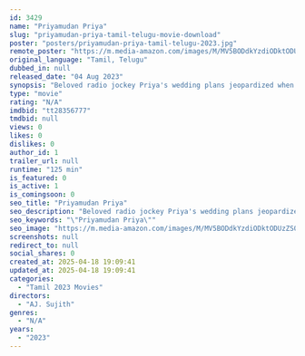 ```yaml
---
id: 3429
name: "Priyamudan Priya"
slug: "priyamudan-priya-tamil-telugu-movie-download"
poster: "posters/priyamudan-priya-tamil-telugu-2023.jpg"
remote_poster: "https://m.media-amazon.com/images/M/MV5BODdkYzdiODktODUzZS00MGI5LTkxMmMtM2Y4MTAyMzM1NzE1XkEyXkFqcGdeQXVyMTA4MzQ4NzMw._V1_SX300.jpg"
original_language: "Tamil, Telugu"
dubbed_in: null
released_date: "04 Aug 2023"
synopsis: "Beloved radio jockey Priya's wedding plans jeopardized when an obsessed fan holds her family hostage. To protect them and her show, she faces a perilous struggle against the psycho's twisted game"
type: "movie"
rating: "N/A"
imdbid: "tt28356777"
tmdbid: null
views: 0
likes: 0
dislikes: 0
author_id: 1
trailer_url: null
runtime: "125 min"
is_featured: 0
is_active: 1
is_comingsoon: 0
seo_title: "Priyamudan Priya"
seo_description: "Beloved radio jockey Priya's wedding plans jeopardized when an obsessed fan holds her family hostage. To protect them and her show, she faces a perilous struggle against the psycho's twisted game"
seo_keywords: "\"Priyamudan Priya\""
seo_image: "https://m.media-amazon.com/images/M/MV5BODdkYzdiODktODUzZS00MGI5LTkxMmMtM2Y4MTAyMzM1NzE1XkEyXkFqcGdeQXVyMTA4MzQ4NzMw._V1_SX300.jpg"
screenshots: null
redirect_to: null
social_shares: 0
created_at: 2025-04-18 19:09:41
updated_at: 2025-04-18 19:09:41
categories:
  - "Tamil 2023 Movies"
directors:
  - "AJ. Sujith"
genres:
  - "N/A"
years:
  - "2023"
---
```

